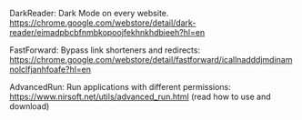 DarkReader: Dark Mode on every website. https://chrome.google.com/webstore/detail/dark-reader/eimadpbcbfnmbkopoojfekhnkhdbieeh?hl=en

FastForward: Bypass link shorteners and redirects: https://chrome.google.com/webstore/detail/fastforward/icallnadddjmdinamnolclfjanhfoafe?hl=en

AdvancedRun: Run applications with different permissions: https://www.nirsoft.net/utils/advanced_run.html (read how to use and download)


